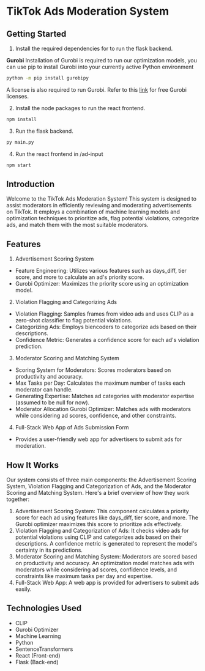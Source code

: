 # TikTok Ads Moderation System

## Getting Started

1. Install the required dependencies for to run the flask backend.

**Gurobi**
Installation of Gurobi is required to run our optimization models, you can use pip to install Gurobi into your currently active Python environment
```bash
python -m pip install gurobipy
```
A license is also required to run Gurobi. Refer to this [link](https://www.gurobi.com/academia/academic-program-and-licenses/) for free Gurobi licenses.


2. Install the node packages to run the react frontend.
```bash
npm install
```

3. Run the flask backend.
```bash
py main.py
```
4. Run the react frontend in /ad-input
```bash
npm start
```


## Introduction

Welcome to the TikTok Ads Moderation System! This system is designed to assist moderators in efficiently reviewing and moderating advertisements on TikTok. It employs a combination of machine learning models and optimization techniques to prioritize ads, flag potential violations, categorize ads, and match them with the most suitable moderators.

## Features
1. Advertisement Scoring System
- Feature Engineering: Utilizes various features such as days_diff, tier score, and more to calculate an ad's priority score.
- Gurobi Optimizer: Maximizes the priority score using an optimization model.
2. Violation Flagging and Categorizing Ads
- Violation Flagging: Samples frames from video ads and uses CLIP as a zero-shot classifier to flag potential violations.
- Categorizing Ads: Employs biencoders to categorize ads based on their descriptions.
- Confidence Metric: Generates a confidence score for each ad's violation prediction.
3. Moderator Scoring and Matching System
- Scoring System for Moderators: Scores moderators based on productivity and accuracy.
- Max Tasks per Day: Calculates the maximum number of tasks each moderator can handle.
- Generating Expertise: Matches ad categories with moderator expertise (assumed to be null for now).
- Moderator Allocation Gurobi Optimizer: Matches ads with moderators while considering ad scores, confidence, and other constraints.
4. Full-Stack Web App of Ads Submission Form
- Provides a user-friendly web app for advertisers to submit ads for moderation.

## How It Works
Our system consists of three main components: the Advertisement Scoring System, Violation Flagging and Categorization of Ads, and the Moderator Scoring and Matching System. Here's a brief overview of how they work together:

1. Advertisement Scoring System: This component calculates a priority score for each ad using features like days_diff, tier score, and more. The Gurobi optimizer maximizes this score to prioritize ads effectively.
2. Violation Flagging and Categorization of Ads: It checks video ads for potential violations using CLIP and categorizes ads based on their descriptions. A confidence metric is generated to represent the model's certainty in its predictions.
3. Moderator Scoring and Matching System: Moderators are scored based on productivity and accuracy. An optimization model matches ads with moderators while considering ad scores, confidence levels, and constraints like maximum tasks per day and expertise.
4. Full-Stack Web App: A web app is provided for advertisers to submit ads easily.

## Technologies Used
- CLIP
- Gurobi Optimizer
- Machine Learning
- Python
- SentenceTransformers
- React (Front-end)
- Flask (Back-end)
